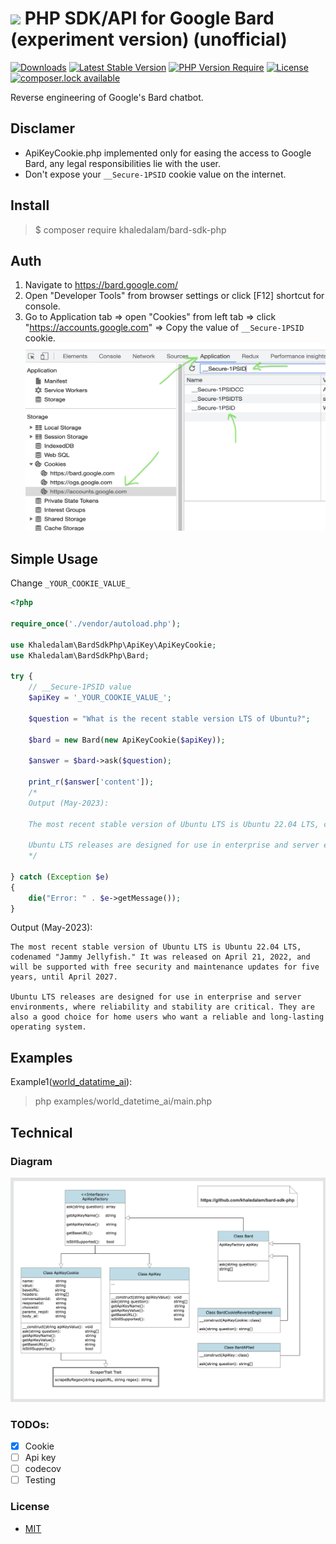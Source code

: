 # <img src="https://1000logos.net/wp-content/uploads/2023/05/Bard-AI-Logo.png" height="25px"></a> PHP SDK/API for Google Bard (experiment version) (unofficial)

[![Downloads](https://poser.pugx.org/khaledalam/bard-sdk-php/d/total.svg)](https://packagist.org/packages/khaledalam/bard-sdk-php)
[![Latest Stable Version](https://poser.pugx.org/khaledalam/bard-sdk-php/version.svg)](https://packagist.org/packages/khaledalam/bard-sdk-php)
[![PHP Version Require](http://poser.pugx.org/khaledalam/bard-sdk-php/require/php)](https://packagist.org/packages/khaledalam/bard-sdk-php)
[![License](https://poser.pugx.org/khaledalam/bard-sdk-php/license.svg)](https://packagist.org/packages/khaledalam/bard-sdk-php)
[![composer.lock available](https://poser.pugx.org/khaledalam/bard-sdk-php/composerlock)](https://packagist.org/packages/khaledalam/bard-sdk-php)



Reverse engineering of Google's Bard chatbot.

## Disclamer
- ApiKeyCookie.php implemented only for easing the access to Google Bard, any legal responsibilities lie with the user.
- Don't expose your `__Secure-1PSID` cookie value on the internet.


## Install
> $ composer require khaledalam/bard-sdk-php

## Auth
1. Navigate to https://bard.google.com/
2. Open "Developer Tools" from browser settings or click [F12] shortcut for console.
3. Go to Application tab => open "Cookies" from left tab => click "https://accounts.google.com" => Copy the value of `__Secure-1PSID` cookie.<br /><img height="300" src="./get_cookie_value.png" width="500"/>

## Simple Usage

Change `_YOUR_COOKIE_VALUE_`
```php
<?php

require_once('./vendor/autoload.php');

use Khaledalam\BardSdkPhp\ApiKey\ApiKeyCookie;
use Khaledalam\BardSdkPhp\Bard;

try {
    // __Secure-1PSID value
    $apiKey = '_YOUR_COOKIE_VALUE_';

    $question = "What is the recent stable version LTS of Ubuntu?";

    $bard = new Bard(new ApiKeyCookie($apiKey));

    $answer = $bard->ask($question);

    print_r($answer['content']);
    /*
    Output (May-2023):
    
    The most recent stable version of Ubuntu LTS is Ubuntu 22.04 LTS, codenamed "Jammy Jellyfish." It was released on April 21, 2022, and will be supported with free security and maintenance updates for five years, until April 2027.

    Ubuntu LTS releases are designed for use in enterprise and server environments, where reliability and stability are critical. They are also a good choice for home users who want a reliable and long-lasting operating system.
    */

} catch (Exception $e)
{
    die("Error: " . $e->getMessage());
}

```

Output (May-2023):
```
The most recent stable version of Ubuntu LTS is Ubuntu 22.04 LTS, codenamed "Jammy Jellyfish." It was released on April 21, 2022, and will be supported with free security and maintenance updates for five years, until April 2027.

Ubuntu LTS releases are designed for use in enterprise and server environments, where reliability and stability are critical. They are also a good choice for home users who want a reliable and long-lasting operating system.
```

## Examples

Example1(<a href="./examples/world_datetime_ai">world_datatime_ai</a>):
> php examples/world_datetime_ai/main.php

## Technical

### Diagram

<img src="./diagram.png">

### TODOs:
- [x] Cookie
- [ ] Api key
- [ ] codecov
- [ ] Testing

### License
- [MIT](https://opensource.org/license/mit/)
